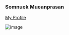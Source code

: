### Somnuek Mueanprasan

[My Profile](https://somnuekm.github.io/MyProfile-SomnuekM/)

![image](https://user-images.githubusercontent.com/58202287/136723936-ee8be008-91da-4ceb-a2df-2e0f26aba79e.png)

